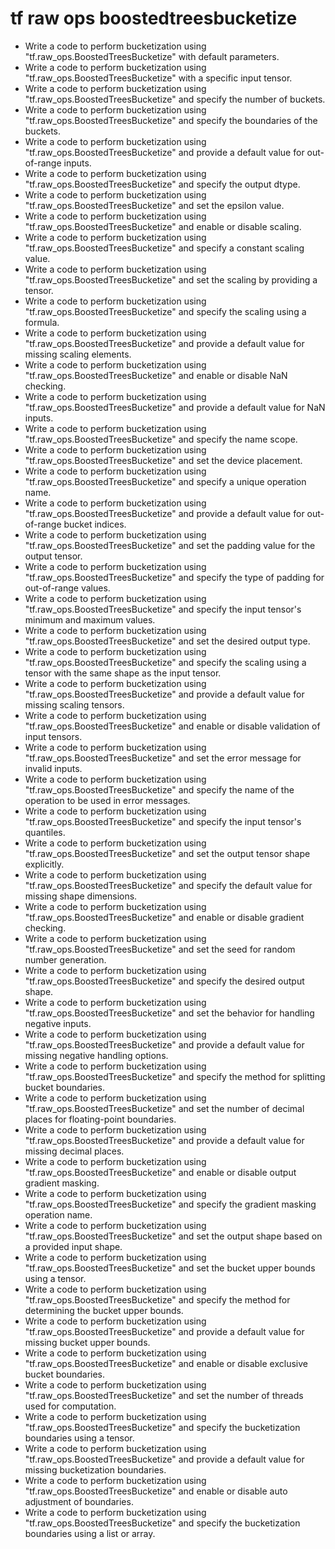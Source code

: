 # tf raw ops boostedtreesbucketize

- Write a code to perform bucketization using "tf.raw_ops.BoostedTreesBucketize" with default parameters.
- Write a code to perform bucketization using "tf.raw_ops.BoostedTreesBucketize" with a specific input tensor.
- Write a code to perform bucketization using "tf.raw_ops.BoostedTreesBucketize" and specify the number of buckets.
- Write a code to perform bucketization using "tf.raw_ops.BoostedTreesBucketize" and specify the boundaries of the buckets.
- Write a code to perform bucketization using "tf.raw_ops.BoostedTreesBucketize" and provide a default value for out-of-range inputs.
- Write a code to perform bucketization using "tf.raw_ops.BoostedTreesBucketize" and specify the output dtype.
- Write a code to perform bucketization using "tf.raw_ops.BoostedTreesBucketize" and set the epsilon value.
- Write a code to perform bucketization using "tf.raw_ops.BoostedTreesBucketize" and enable or disable scaling.
- Write a code to perform bucketization using "tf.raw_ops.BoostedTreesBucketize" and specify a constant scaling value.
- Write a code to perform bucketization using "tf.raw_ops.BoostedTreesBucketize" and set the scaling by providing a tensor.
- Write a code to perform bucketization using "tf.raw_ops.BoostedTreesBucketize" and specify the scaling using a formula.
- Write a code to perform bucketization using "tf.raw_ops.BoostedTreesBucketize" and provide a default value for missing scaling elements.
- Write a code to perform bucketization using "tf.raw_ops.BoostedTreesBucketize" and enable or disable NaN checking.
- Write a code to perform bucketization using "tf.raw_ops.BoostedTreesBucketize" and provide a default value for NaN inputs.
- Write a code to perform bucketization using "tf.raw_ops.BoostedTreesBucketize" and specify the name scope.
- Write a code to perform bucketization using "tf.raw_ops.BoostedTreesBucketize" and set the device placement.
- Write a code to perform bucketization using "tf.raw_ops.BoostedTreesBucketize" and specify a unique operation name.
- Write a code to perform bucketization using "tf.raw_ops.BoostedTreesBucketize" and provide a default value for out-of-range bucket indices.
- Write a code to perform bucketization using "tf.raw_ops.BoostedTreesBucketize" and set the padding value for the output tensor.
- Write a code to perform bucketization using "tf.raw_ops.BoostedTreesBucketize" and specify the type of padding for out-of-range values.
- Write a code to perform bucketization using "tf.raw_ops.BoostedTreesBucketize" and specify the input tensor's minimum and maximum values.
- Write a code to perform bucketization using "tf.raw_ops.BoostedTreesBucketize" and set the desired output type.
- Write a code to perform bucketization using "tf.raw_ops.BoostedTreesBucketize" and specify the scaling using a tensor with the same shape as the input tensor.
- Write a code to perform bucketization using "tf.raw_ops.BoostedTreesBucketize" and provide a default value for missing scaling tensors.
- Write a code to perform bucketization using "tf.raw_ops.BoostedTreesBucketize" and enable or disable validation of input tensors.
- Write a code to perform bucketization using "tf.raw_ops.BoostedTreesBucketize" and set the error message for invalid inputs.
- Write a code to perform bucketization using "tf.raw_ops.BoostedTreesBucketize" and specify the name of the operation to be used in error messages.
- Write a code to perform bucketization using "tf.raw_ops.BoostedTreesBucketize" and specify the input tensor's quantiles.
- Write a code to perform bucketization using "tf.raw_ops.BoostedTreesBucketize" and set the output tensor shape explicitly.
- Write a code to perform bucketization using "tf.raw_ops.BoostedTreesBucketize" and specify the default value for missing shape dimensions.
- Write a code to perform bucketization using "tf.raw_ops.BoostedTreesBucketize" and enable or disable gradient checking.
- Write a code to perform bucketization using "tf.raw_ops.BoostedTreesBucketize" and set the seed for random number generation.
- Write a code to perform bucketization using "tf.raw_ops.BoostedTreesBucketize" and specify the desired output shape.
- Write a code to perform bucketization using "tf.raw_ops.BoostedTreesBucketize" and set the behavior for handling negative inputs.
- Write a code to perform bucketization using "tf.raw_ops.BoostedTreesBucketize" and provide a default value for missing negative handling options.
- Write a code to perform bucketization using "tf.raw_ops.BoostedTreesBucketize" and specify the method for splitting bucket boundaries.
- Write a code to perform bucketization using "tf.raw_ops.BoostedTreesBucketize" and set the number of decimal places for floating-point boundaries.
- Write a code to perform bucketization using "tf.raw_ops.BoostedTreesBucketize" and provide a default value for missing decimal places.
- Write a code to perform bucketization using "tf.raw_ops.BoostedTreesBucketize" and enable or disable output gradient masking.
- Write a code to perform bucketization using "tf.raw_ops.BoostedTreesBucketize" and specify the gradient masking operation name.
- Write a code to perform bucketization using "tf.raw_ops.BoostedTreesBucketize" and set the output shape based on a provided input shape.
- Write a code to perform bucketization using "tf.raw_ops.BoostedTreesBucketize" and set the bucket upper bounds using a tensor.
- Write a code to perform bucketization using "tf.raw_ops.BoostedTreesBucketize" and specify the method for determining the bucket upper bounds.
- Write a code to perform bucketization using "tf.raw_ops.BoostedTreesBucketize" and provide a default value for missing bucket upper bounds.
- Write a code to perform bucketization using "tf.raw_ops.BoostedTreesBucketize" and enable or disable exclusive bucket boundaries.
- Write a code to perform bucketization using "tf.raw_ops.BoostedTreesBucketize" and set the number of threads used for computation.
- Write a code to perform bucketization using "tf.raw_ops.BoostedTreesBucketize" and specify the bucketization boundaries using a tensor.
- Write a code to perform bucketization using "tf.raw_ops.BoostedTreesBucketize" and provide a default value for missing bucketization boundaries.
- Write a code to perform bucketization using "tf.raw_ops.BoostedTreesBucketize" and enable or disable auto adjustment of boundaries.
- Write a code to perform bucketization using "tf.raw_ops.BoostedTreesBucketize" and specify the bucketization boundaries using a list or array.